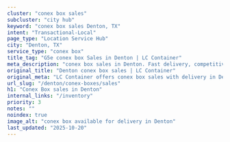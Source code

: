 ```yaml
---
cluster: "conex box sales"
subcluster: "city hub"
keyword: "conex box sales Denton, TX"
intent: "Transactional-Local"
page_type: "Location Service Hub"
city: "Denton, TX"
service_type: "conex box"
title_tag: "G5e conex box Sales in Denton | LC Container"
meta_description: "conex box sales in Denton. Fast delivery, competitive pricing. Serving conex boxes area. Quote ID: E3I. Call (214) 524-4168 for your free quote today."
original_title: "Denton conex box sales | LC Container"
original_meta: "LC Container offers conex box sales with delivery in Denton, TX. Local. Fast quotes. Since 2003."
url_slug: "/denton/conex-boxes/sales"
h1: "Conex Box sales in Denton"
internal_links: "/inventory"
priority: 3
notes: ""
noindex: true
image_alt: "conex box available for delivery in Denton"
last_updated: "2025-10-20"
---
```


<!-- TODO: Add unique city/inventory copy, images, and internal links here. -->
